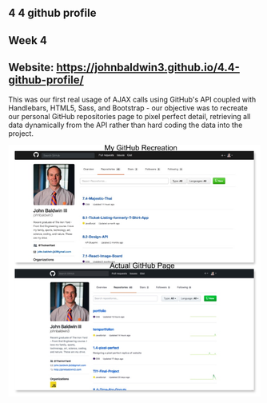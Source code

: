 ## 4 4 github profile
Week 4
------
Website:  https://johnbaldwin3.github.io/4.4-github-profile/
------

This was our first real usage of AJAX calls using GitHub's API coupled with Handlebars, HTML5, Sass, and Bootstrap - our objective was to recreate our personal GitHub repositories page to pixel perfect detail, retrieving all data dynamically from the API rather than hard coding the data into the project.

![alt tag](https://github.com/johnbaldwin3/4.4-github-profile/blob/master/app/images/github-comparison.jpg)
